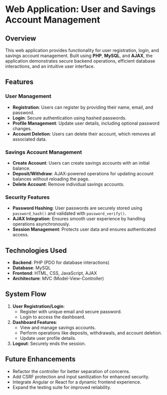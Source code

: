 # Web Application: User and Savings Account Management

## Overview
This web application provides functionality for user registration, login, and savings account management. Built using **PHP**, **MySQL**, and **AJAX**, the application demonstrates secure backend operations, efficient database interactions, and an intuitive user interface.

## Features
### User Management
- **Registration**: Users can register by providing their name, email, and password.
- **Login**: Secure authentication using hashed passwords.
- **Profile Management**: Update user details, including optional password changes.
- **Account Deletion**: Users can delete their account, which removes all associated data.

### Savings Account Management
- **Create Account**: Users can create savings accounts with an initial balance.
- **Deposit/Withdraw**: AJAX-powered operations for updating account balances without reloading the page.
- **Delete Account**: Remove individual savings accounts.

### Security Features
- **Password Hashing**: User passwords are securely stored using `password_hash()` and validated with `password_verify()`.
- **AJAX Integration**: Ensures smooth user experience by handling operations asynchronously.
- **Session Management**: Protects user data and ensures authenticated access.


## Technologies Used
- **Backend**: PHP (PDO for database interactions)
- **Database**: MySQL
- **Frontend**: HTML, CSS, JavaScript, AJAX
- **Architecture**: MVC (Model-View-Controller)

## System Flow
1. **User Registration/Login**:
   - Register with unique email and secure password.
   - Login to access the dashboard.
2. **Dashboard Features**:
   - View and manage savings accounts.
   - Perform operations like deposits, withdrawals, and account deletion.
   - Update user profile details.
3. **Logout**: Securely ends the session.

## Future Enhancements
- Refactor the controller for better separation of concerns.
- Add CSRF protection and input sanitization for enhanced security.
- Integrate Angular or React for a dynamic frontend experience.
- Expand the testing suite for improved reliability.


